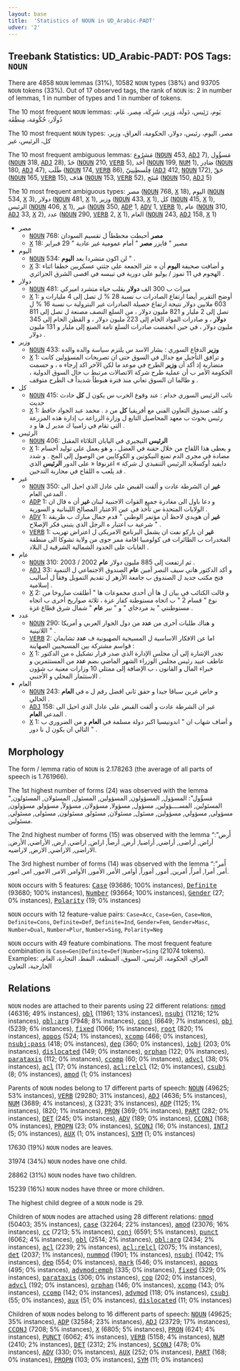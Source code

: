 ```yaml
---
layout: base
title:  'Statistics of NOUN in UD_Arabic-PADT'
udver: '2'
---
```


## Treebank Statistics: UD_Arabic-PADT: POS Tags: `NOUN`

There are 4858 `NOUN` lemmas (31%), 10582 `NOUN` types (38%) and 93705 `NOUN` tokens (33%).
Out of 17 observed tags, the rank of `NOUN` is: 2 in number of lemmas, 1 in number of types and 1 in number of tokens.

The 10 most frequent `NOUN` lemmas: يَوم، رَئِيس، دَولَة، وَزِير، شَرِكَة، مِصر، عَام، دُولَار، حُكُومَة، مِنطَقَة

The 10 most frequent `NOUN` types:  مصر، اليوم، رئيس، دولار، الحكومة، العراق، وزير، كل، الرئيس، غير

The 10 most frequent ambiguous lemmas: مَشرُوع (<tt><a href="ar_padt-pos-NOUN.html">NOUN</a></tt> 453, <tt><a href="ar_padt-pos-ADJ.html">ADJ</a></tt> 7), مَسؤُول (<tt><a href="ar_padt-pos-NOUN.html">NOUN</a></tt> 318, <tt><a href="ar_padt-pos-ADJ.html">ADJ</a></tt> 28), حَدّ (<tt><a href="ar_padt-pos-NOUN.html">NOUN</a></tt> 210, <tt><a href="ar_padt-pos-VERB.html">VERB</a></tt> 5), أَحَد (<tt><a href="ar_padt-pos-NOUN.html">NOUN</a></tt> 199, <tt><a href="ar_padt-pos-NUM.html">NUM</a></tt> 1), صَادِر (<tt><a href="ar_padt-pos-NOUN.html">NOUN</a></tt> 180, <tt><a href="ar_padt-pos-ADJ.html">ADJ</a></tt> 47), طَلَب (<tt><a href="ar_padt-pos-NOUN.html">NOUN</a></tt> 174, <tt><a href="ar_padt-pos-VERB.html">VERB</a></tt> 86), فِلَسطِينِيّ (<tt><a href="ar_padt-pos-ADJ.html">ADJ</a></tt> 412, <tt><a href="ar_padt-pos-NOUN.html">NOUN</a></tt> 172), حَقّ (<tt><a href="ar_padt-pos-NOUN.html">NOUN</a></tt> 165, <tt><a href="ar_padt-pos-VERB.html">VERB</a></tt> 15), هَدَف (<tt><a href="ar_padt-pos-NOUN.html">NOUN</a></tt> 153, <tt><a href="ar_padt-pos-VERB.html">VERB</a></tt> 52), مُنتَج (<tt><a href="ar_padt-pos-NOUN.html">NOUN</a></tt> 150, <tt><a href="ar_padt-pos-ADJ.html">ADJ</a></tt> 5)

The 10 most frequent ambiguous types:  مصر (<tt><a href="ar_padt-pos-NOUN.html">NOUN</a></tt> 768, <tt><a href="ar_padt-pos-X.html">X</a></tt> 18), اليوم (<tt><a href="ar_padt-pos-NOUN.html">NOUN</a></tt> 534, <tt><a href="ar_padt-pos-X.html">X</a></tt> 3), دولار (<tt><a href="ar_padt-pos-NOUN.html">NOUN</a></tt> 481, <tt><a href="ar_padt-pos-X.html">X</a></tt> 1), وزير (<tt><a href="ar_padt-pos-NOUN.html">NOUN</a></tt> 433, <tt><a href="ar_padt-pos-X.html">X</a></tt> 1), كل (<tt><a href="ar_padt-pos-NOUN.html">NOUN</a></tt> 415, <tt><a href="ar_padt-pos-X.html">X</a></tt> 1), الرئيس (<tt><a href="ar_padt-pos-NOUN.html">NOUN</a></tt> 406, <tt><a href="ar_padt-pos-X.html">X</a></tt> 1), غير (<tt><a href="ar_padt-pos-NOUN.html">NOUN</a></tt> 350, <tt><a href="ar_padt-pos-ADP.html">ADP</a></tt> 1, <tt><a href="ar_padt-pos-ADV.html">ADV</a></tt> 1, <tt><a href="ar_padt-pos-VERB.html">VERB</a></tt> 1), عام (<tt><a href="ar_padt-pos-NOUN.html">NOUN</a></tt> 310, <tt><a href="ar_padt-pos-ADJ.html">ADJ</a></tt> 33, <tt><a href="ar_padt-pos-X.html">X</a></tt> 2), عدد (<tt><a href="ar_padt-pos-NOUN.html">NOUN</a></tt> 290, <tt><a href="ar_padt-pos-VERB.html">VERB</a></tt> 2, <tt><a href="ar_padt-pos-X.html">X</a></tt> 1), العام (<tt><a href="ar_padt-pos-NOUN.html">NOUN</a></tt> 243, <tt><a href="ar_padt-pos-ADJ.html">ADJ</a></tt> 158, <tt><a href="ar_padt-pos-X.html">X</a></tt> 1)


* مصر
  * <tt><a href="ar_padt-pos-NOUN.html">NOUN</a></tt> 768: <b>مصر</b> أحبطت مخططاً ل تقسيم السودان
  * <tt><a href="ar_padt-pos-X.html">X</a></tt> 18: مصير " فايزر <b>مصر</b> " أمام عمومية غير عادية " 29 فبراير
* اليوم
  * <tt><a href="ar_padt-pos-NOUN.html">NOUN</a></tt> 534: لن اكون متشردا بعد <b>اليوم</b> " .
  * <tt><a href="ar_padt-pos-X.html">X</a></tt> 3: و أضافت صحيفة <b>اليوم</b> أن ه عثر الجمعة على جثتي عسكريين خطفا اثناء الهجوم في 11 تموز / يوليو على دورية في تيبسه في اقصى الشرق الجزائري .
* دولار
  * <tt><a href="ar_padt-pos-NOUN.html">NOUN</a></tt> 481: ميراث ب 300 الف <b>دولار</b> يقلب حياة متشرد اميركي
  * <tt><a href="ar_padt-pos-X.html">X</a></tt> 1: أوضح التقرير أيضا ارتفاع الصادرات ب نسبة 28 % ل تصل إلى 4 مليارات و 603 ملايين دولار نتيجة ارتفاع حصيلة الصادرات غير البترولية ب نسبة 16 % ل تصل إلى 2 مليار و 821 مليون دولار ، من السلع النصف مصنعة ل تصل إلى 811 <b>دولار</b> ، و صادرات المواد الخام إلى 223 مليون دولار ، و القطن الخام إلى 345 مليون دولار ، في حين انخفضت صادرات السلع تامة الصنع إلى مليار و 131 مليون دولار .
* وزير
  * <tt><a href="ar_padt-pos-NOUN.html">NOUN</a></tt> 433: <b>وزير</b> الدفاع السوري : بشار الاسد س يلتزم سياسة والده والده
  * <tt><a href="ar_padt-pos-X.html">X</a></tt> 1: و ترافق التأجيل مع جدال في السوق حتى ان تصريحات المسؤولين كانت متضاربة إذ أكد أن <b>وزير</b> الطرح في موعد ما لكن الآخر اكد إرجاء ه ، و حسمت الحكومة الأمر ب أن عملية طرح شركة الاتصالات مرتبط ب حال السوق الدولية ، و طالما ان السوق تعاني منذ فترة هبوطاً شديداً ف الطرح متوقف .
* كل
  * <tt><a href="ar_padt-pos-NOUN.html">NOUN</a></tt> 415: نائب الرئيس السوري خدام : عند وقوع الحرب س يكون ل <b>كل</b> حادث حديث
  * <tt><a href="ar_padt-pos-X.html">X</a></tt> 1: و كلف صندوق التعاون الفني مع أفريقيا <b>كل</b> من د . محمد عبد الجواد حافظ رئيس بحوث ب معهد المحاصيل التابع ل وزارة الزراعة ب إدارة هذه المزرعة التي تقام في زامبيا ك مدير ل ها و د .
* الرئيس
  * <tt><a href="ar_padt-pos-NOUN.html">NOUN</a></tt> 406: <b>الرئيس</b> النيجيري في اليابان الثلاثاء المقبل
  * <tt><a href="ar_padt-pos-X.html">X</a></tt> 1: و يعطى هذا اللقاح من خلال حقنة في العضل ، و هو يعمل على توليد أجسام مضادة في مجرى الدم تمنع النيكوتين و الكوكايين من الوصول إلى المخ . و شدد دايفيد أوكسلايد الرئيس التنفيذي ل شركة » اغزنوفا « على الدور <b>الرئيس</b> الذي قد يلعب ه اللقاح في محاربة التدخين .
* غير
  * <tt><a href="ar_padt-pos-NOUN.html">NOUN</a></tt> 350: <b>غير</b> ان الشرطة عادت و ألقت القبض على عادل الذي احيل الى المدعي العام .
  * <tt><a href="ar_padt-pos-ADP.html">ADP</a></tt> 1: و دعا باول الى مغادرة جميع القوات الاجنبية لبنان <b>غير</b> أن ه قال ان الولايات المتحدة س تأخذ فى عين الاعتبار المصالح اللبنانية و السورية .
  * <tt><a href="ar_padt-pos-ADV.html">ADV</a></tt> 1: <b>غير</b> أن هويدي لاحظ أن مؤتمر الوطني " قدم جمال مبارك ب طريقة شرعية ب اعتبار ه الرجل الذي يتبنى فكر الإصلاح " .
  * <tt><a href="ar_padt-pos-VERB.html">VERB</a></tt> 1: <b>غير</b> ان باركو نفت ان يشمل البرنامج الامريكى ل اعتراض تهريب المخدرات ب الطائرات فى كولومبيا اقامة ممر جوى من ولاية تشوكا الى منطقة الغابات على الحدود الشمالية الشرقية ل البلاد .
* عام
  * <tt><a href="ar_padt-pos-NOUN.html">NOUN</a></tt> 310: ثم ارتفعت إلى 885 مليون دولار <b>عام</b> 2002 / 2003 .
  * <tt><a href="ar_padt-pos-ADJ.html">ADJ</a></tt> 33: و أكد الدكتور هاني سيف النصر أمين <b>عام</b> الصندوق الاجتماعي ل التنمية فتح مكتب جديد ل الصندوق ب جامعة الأزهر ل تقديم التمويل وفقاً ل أساليب إسلامية .
  * <tt><a href="ar_padt-pos-X.html">X</a></tt> 2: و قالت الكتائب في بيان ل ها أن أحدى مجموعات ها " أطلقت صاروخا من نوع " قسام 2 " ب اتجاه مستوطنة كفار عزة ، ثلاثة صواريخ أخرى ب اتجاه مستوطنتي " يد مردخاي " و " نير <b>عام</b> " شمال شرق قطاع غزة .
* عدد
  * <tt><a href="ar_padt-pos-NOUN.html">NOUN</a></tt> 290: و هناك طلبات أخرى من <b>عدد</b> من دول الجوار العربي و أمريكا اللاتينية " .
  * <tt><a href="ar_padt-pos-VERB.html">VERB</a></tt> 2: اما عن الافكار الاساسية ل المسيحية الصهيونية ف <b>عدد</b> تشابمان قواسم مشتركة بين المسيحيين الصهاينة :
  * <tt><a href="ar_padt-pos-X.html">X</a></tt> 1: تجدر الإشارة إلى أن مجلس الإدارة الذي صدر قرار تشكيل ه من الدكتور عاطف عبيد رئيس مجلس الوزراء الشهر الماضي بضم <b>عدد</b> من المستثمرين و خبراء المال و القانون ، ب الإضافة إلى ممثلي 10 وزارات معنية ب شؤون الاستثمار المحلي و الأجنبي .
* العام
  * <tt><a href="ar_padt-pos-NOUN.html">NOUN</a></tt> 243: و خاض غرين سباقا جيدا و حقق ثاني افضل رقم ل ه في <b>العام</b> الحالي .
  * <tt><a href="ar_padt-pos-ADJ.html">ADJ</a></tt> 158: غير ان الشرطة عادت و ألقت القبض على عادل الذي احيل الى المدعي <b>العام</b> .
  * <tt><a href="ar_padt-pos-X.html">X</a></tt> 1: و أضاف شهاب ان " اندونيسيا اكبر دولة مسلمة في <b>العام</b> و من الضروري ب التالي ان يكون ل نا دور " .

## Morphology

The form / lemma ratio of `NOUN` is 2.178263 (the average of all parts of speech is 1.761966).

The 1st highest number of forms (24) was observed with the lemma “مَسؤُول”: المسؤول, المسؤولون, المسؤولين, المسئول, المسئولان, المسئولون, المسئولين, المســــؤولين, مسؤول, مسؤولا, مسؤولان, مسؤولاً, مسؤولو, مسؤولون, مسؤولى, مسؤولي, مسؤولين, مسئول, مسئولان, مسئولو, مسئولون, مسئولى, مسئولي, مسئولين.

The 2nd highest number of forms (15) was observed with the lemma “أَرض”: أراض, أراضى, أراضي, أراضيا, أرض, أرضاً, اراض, اراضي, ارض, الأراضي, الأرض, الاراضى, الاراضي, الارض, لاراضيه.

The 3rd highest number of forms (14) was observed with the lemma “أَمر”: أمر, أمرا, أمراً, أمرين, أمور, أموراً, أوامر, الأمر, الأمور, الأوامر, الامر, الامور, امر, امور.

`NOUN` occurs with 5 features: <tt><a href="ar_padt-feat-Case.html">Case</a></tt> (93686; 100% instances), <tt><a href="ar_padt-feat-Definite.html">Definite</a></tt> (93680; 100% instances), <tt><a href="ar_padt-feat-Number.html">Number</a></tt> (93664; 100% instances), <tt><a href="ar_padt-feat-Gender.html">Gender</a></tt> (27; 0% instances), <tt><a href="ar_padt-feat-Polarity.html">Polarity</a></tt> (19; 0% instances)

`NOUN` occurs with 12 feature-value pairs: `Case=Acc`, `Case=Gen`, `Case=Nom`, `Definite=Cons`, `Definite=Def`, `Definite=Ind`, `Gender=Fem`, `Gender=Masc`, `Number=Dual`, `Number=Plur`, `Number=Sing`, `Polarity=Neg`

`NOUN` occurs with 49 feature combinations.
The most frequent feature combination is `Case=Gen|Definite=Def|Number=Sing` (21074 tokens).
Examples: العراق، الحكومة، الرئيس، السوق، المنطقة، النفط، التجارة، العام، الخارجية، التعاون


## Relations

`NOUN` nodes are attached to their parents using 22 different relations: <tt><a href="ar_padt-dep-nmod.html">nmod</a></tt> (46316; 49% instances), <tt><a href="ar_padt-dep-obl.html">obl</a></tt> (11961; 13% instances), <tt><a href="ar_padt-dep-nsubj.html">nsubj</a></tt> (11216; 12% instances), <tt><a href="ar_padt-dep-obl-arg.html">obl:arg</a></tt> (7948; 8% instances), <tt><a href="ar_padt-dep-conj.html">conj</a></tt> (6649; 7% instances), <tt><a href="ar_padt-dep-obj.html">obj</a></tt> (5239; 6% instances), <tt><a href="ar_padt-dep-fixed.html">fixed</a></tt> (1066; 1% instances), <tt><a href="ar_padt-dep-root.html">root</a></tt> (820; 1% instances), <tt><a href="ar_padt-dep-appos.html">appos</a></tt> (524; 1% instances), <tt><a href="ar_padt-dep-xcomp.html">xcomp</a></tt> (466; 0% instances), <tt><a href="ar_padt-dep-nsubj-pass.html">nsubj:pass</a></tt> (418; 0% instances), <tt><a href="ar_padt-dep-dep.html">dep</a></tt> (360; 0% instances), <tt><a href="ar_padt-dep-iobj.html">iobj</a></tt> (203; 0% instances), <tt><a href="ar_padt-dep-dislocated.html">dislocated</a></tt> (149; 0% instances), <tt><a href="ar_padt-dep-orphan.html">orphan</a></tt> (122; 0% instances), <tt><a href="ar_padt-dep-parataxis.html">parataxis</a></tt> (112; 0% instances), <tt><a href="ar_padt-dep-ccomp.html">ccomp</a></tt> (60; 0% instances), <tt><a href="ar_padt-dep-advcl.html">advcl</a></tt> (38; 0% instances), <tt><a href="ar_padt-dep-acl.html">acl</a></tt> (17; 0% instances), <tt><a href="ar_padt-dep-acl-relcl.html">acl:relcl</a></tt> (12; 0% instances), <tt><a href="ar_padt-dep-csubj.html">csubj</a></tt> (8; 0% instances), <tt><a href="ar_padt-dep-amod.html">amod</a></tt> (1; 0% instances)

Parents of `NOUN` nodes belong to 17 different parts of speech: <tt><a href="ar_padt-pos-NOUN.html">NOUN</a></tt> (49625; 53% instances), <tt><a href="ar_padt-pos-VERB.html">VERB</a></tt> (29280; 31% instances), <tt><a href="ar_padt-pos-ADJ.html">ADJ</a></tt> (4636; 5% instances), <tt><a href="ar_padt-pos-NUM.html">NUM</a></tt> (3689; 4% instances), <tt><a href="ar_padt-pos-X.html">X</a></tt> (3231; 3% instances), <tt><a href="ar_padt-pos-ADP.html">ADP</a></tt> (1125; 1% instances),  (820; 1% instances), <tt><a href="ar_padt-pos-PRON.html">PRON</a></tt> (369; 0% instances), <tt><a href="ar_padt-pos-PART.html">PART</a></tt> (282; 0% instances), <tt><a href="ar_padt-pos-DET.html">DET</a></tt> (245; 0% instances), <tt><a href="ar_padt-pos-ADV.html">ADV</a></tt> (189; 0% instances), <tt><a href="ar_padt-pos-CCONJ.html">CCONJ</a></tt> (168; 0% instances), <tt><a href="ar_padt-pos-PROPN.html">PROPN</a></tt> (23; 0% instances), <tt><a href="ar_padt-pos-SCONJ.html">SCONJ</a></tt> (16; 0% instances), <tt><a href="ar_padt-pos-INTJ.html">INTJ</a></tt> (5; 0% instances), <tt><a href="ar_padt-pos-AUX.html">AUX</a></tt> (1; 0% instances), <tt><a href="ar_padt-pos-SYM.html">SYM</a></tt> (1; 0% instances)

17630 (19%) `NOUN` nodes are leaves.

31974 (34%) `NOUN` nodes have one child.

28862 (31%) `NOUN` nodes have two children.

15239 (16%) `NOUN` nodes have three or more children.

The highest child degree of a `NOUN` node is 29.

Children of `NOUN` nodes are attached using 28 different relations: <tt><a href="ar_padt-dep-nmod.html">nmod</a></tt> (50403; 35% instances), <tt><a href="ar_padt-dep-case.html">case</a></tt> (32264; 22% instances), <tt><a href="ar_padt-dep-amod.html">amod</a></tt> (23076; 16% instances), <tt><a href="ar_padt-dep-cc.html">cc</a></tt> (7213; 5% instances), <tt><a href="ar_padt-dep-conj.html">conj</a></tt> (6591; 5% instances), <tt><a href="ar_padt-dep-punct.html">punct</a></tt> (6062; 4% instances), <tt><a href="ar_padt-dep-obl.html">obl</a></tt> (2514; 2% instances), <tt><a href="ar_padt-dep-obl-arg.html">obl:arg</a></tt> (2434; 2% instances), <tt><a href="ar_padt-dep-acl.html">acl</a></tt> (2239; 2% instances), <tt><a href="ar_padt-dep-acl-relcl.html">acl:relcl</a></tt> (2075; 1% instances), <tt><a href="ar_padt-dep-det.html">det</a></tt> (2037; 1% instances), <tt><a href="ar_padt-dep-nummod.html">nummod</a></tt> (1901; 1% instances), <tt><a href="ar_padt-dep-nsubj.html">nsubj</a></tt> (1042; 1% instances), <tt><a href="ar_padt-dep-dep.html">dep</a></tt> (554; 0% instances), <tt><a href="ar_padt-dep-mark.html">mark</a></tt> (546; 0% instances), <tt><a href="ar_padt-dep-appos.html">appos</a></tt> (495; 0% instances), <tt><a href="ar_padt-dep-advmod-emph.html">advmod:emph</a></tt> (335; 0% instances), <tt><a href="ar_padt-dep-fixed.html">fixed</a></tt> (329; 0% instances), <tt><a href="ar_padt-dep-parataxis.html">parataxis</a></tt> (306; 0% instances), <tt><a href="ar_padt-dep-cop.html">cop</a></tt> (202; 0% instances), <tt><a href="ar_padt-dep-advcl.html">advcl</a></tt> (192; 0% instances), <tt><a href="ar_padt-dep-orphan.html">orphan</a></tt> (146; 0% instances), <tt><a href="ar_padt-dep-xcomp.html">xcomp</a></tt> (143; 0% instances), <tt><a href="ar_padt-dep-ccomp.html">ccomp</a></tt> (142; 0% instances), <tt><a href="ar_padt-dep-advmod.html">advmod</a></tt> (118; 0% instances), <tt><a href="ar_padt-dep-csubj.html">csubj</a></tt> (55; 0% instances), <tt><a href="ar_padt-dep-aux.html">aux</a></tt> (51; 0% instances), <tt><a href="ar_padt-dep-dislocated.html">dislocated</a></tt> (11; 0% instances)

Children of `NOUN` nodes belong to 16 different parts of speech: <tt><a href="ar_padt-pos-NOUN.html">NOUN</a></tt> (49625; 35% instances), <tt><a href="ar_padt-pos-ADP.html">ADP</a></tt> (32584; 23% instances), <tt><a href="ar_padt-pos-ADJ.html">ADJ</a></tt> (23729; 17% instances), <tt><a href="ar_padt-pos-CCONJ.html">CCONJ</a></tt> (7208; 5% instances), <tt><a href="ar_padt-pos-X.html">X</a></tt> (6805; 5% instances), <tt><a href="ar_padt-pos-PRON.html">PRON</a></tt> (6241; 4% instances), <tt><a href="ar_padt-pos-PUNCT.html">PUNCT</a></tt> (6062; 4% instances), <tt><a href="ar_padt-pos-VERB.html">VERB</a></tt> (5158; 4% instances), <tt><a href="ar_padt-pos-NUM.html">NUM</a></tt> (2410; 2% instances), <tt><a href="ar_padt-pos-DET.html">DET</a></tt> (2312; 2% instances), <tt><a href="ar_padt-pos-SCONJ.html">SCONJ</a></tt> (478; 0% instances), <tt><a href="ar_padt-pos-ADV.html">ADV</a></tt> (330; 0% instances), <tt><a href="ar_padt-pos-AUX.html">AUX</a></tt> (252; 0% instances), <tt><a href="ar_padt-pos-PART.html">PART</a></tt> (168; 0% instances), <tt><a href="ar_padt-pos-PROPN.html">PROPN</a></tt> (103; 0% instances), <tt><a href="ar_padt-pos-SYM.html">SYM</a></tt> (11; 0% instances)

